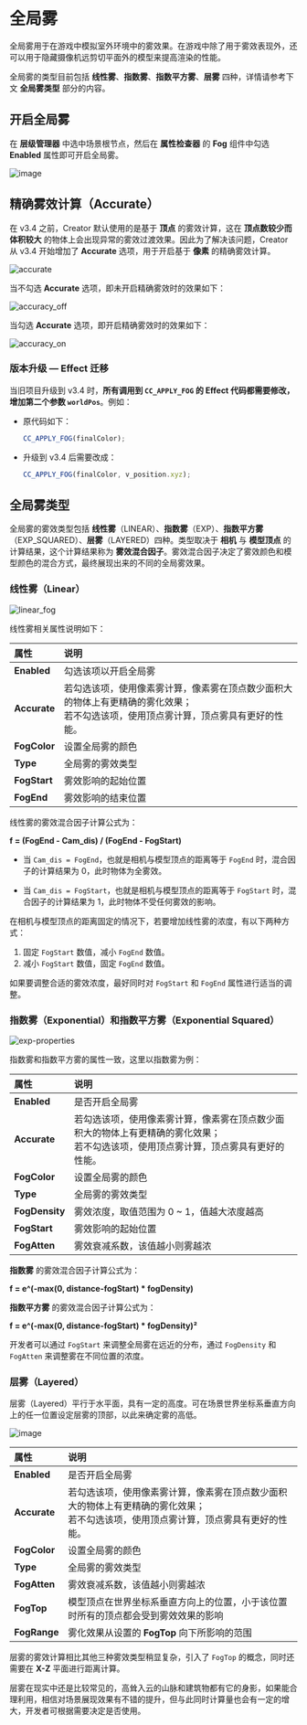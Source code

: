# 全局雾

全局雾用于在游戏中模拟室外环境中的雾效果。在游戏中除了用于雾效表现外，还可以用于隐藏摄像机远剪切平面外的模型来提高渲染的性能。

全局雾的类型目前包括 **线性雾**、**指数雾**、**指数平方雾**、**层雾** 四种，详情请参考下文 **全局雾类型** 部分的内容。

## 开启全局雾

在 **层级管理器** 中选中场景根节点，然后在 **属性检查器** 的 **Fog** 组件中勾选 **Enabled** 属性即可开启全局雾。

![image](./fog/enable-fog.png)

## 精确雾效计算（Accurate）

在 v3.4 之前，Creator 默认使用的是基于 **顶点** 的雾效计算，这在 **顶点数较少而体积较大** 的物体上会出现异常的雾效过渡效果。因此为了解决该问题，Creator 从 v3.4 开始增加了 **Accurate** 选项，用于开启基于 **像素** 的精确雾效计算。

![accurate](./fog/accurate.png)

当不勾选 **Accurate** 选项，即未开启精确雾效时的效果如下：

![accuracy_off](./fog/accuracy_off.png)

当勾选 **Accurate** 选项，即开启精确雾效时的效果如下：

![accuracy_on](./fog/accuracy_on.png)

### 版本升级 — Effect 迁移

当旧项目升级到 v3.4 时，**所有调用到 `CC_APPLY_FOG` 的 Effect 代码都需要修改，增加第二个参数 `worldPos`**。例如：

- 原代码如下：

    ```ts
    CC_APPLY_FOG(finalColor);
    ```

- 升级到 v3.4 后需要改成：

    ```ts
    CC_APPLY_FOG(finalColor, v_position.xyz);
    ```

## 全局雾类型

全局雾的雾效类型包括 **线性雾**（LINEAR）、**指数雾**（EXP）、**指数平方雾**（EXP_SQUARED）、**层雾**（LAYERED）四种。类型取决于 **相机** 与 **模型顶点** 的计算结果，这个计算结果称为 **雾效混合因子**。雾效混合因子决定了雾效颜色和模型颜色的混合方式，最终展现出来的不同的全局雾效果。

### 线性雾（Linear）

![linear_fog](./fog/linear_fog.png)

线性雾相关属性说明如下：

| 属性  | 说明  |
| :--- | :---- |
| **Enabled**  | 勾选该项以开启全局雾   |
| **Accurate** | 若勾选该项，使用像素雾计算，像素雾在顶点数少面积大的物体上有更精确的雾化效果；<br> 若不勾选该项，使用顶点雾计算，顶点雾具有更好的性能。|
| **FogColor** | 设置全局雾的颜色 |
| **Type**     | 全局雾的雾效类型 |
| **FogStart** | 雾效影响的起始位置 |
| **FogEnd**   | 雾效影响的结束位置 |

线性雾的雾效混合因子计算公式为：

**f = (FogEnd - Cam_dis) / (FogEnd - FogStart)**

- 当 `Cam_dis = FogEnd`，也就是相机与模型顶点的距离等于 `FogEnd` 时，混合因子的计算结果为 0，此时物体为全雾效。

- 当 `Cam_dis = FogStart`，也就是相机与模型顶点的距离等于 `FogStart` 时，混合因子的计算结果为 1，此时物体不受任何雾效的影响。

在相机与模型顶点的距离固定的情况下，若要增加线性雾的浓度，有以下两种方式：

1. 固定 `FogStart` 数值，减小 `FogEnd` 数值。
2. 减小 `FogStart` 数值，固定 `FogEnd` 数值。

如果要调整合适的雾效浓度，最好同时对 `FogStart` 和 `FogEnd` 属性进行适当的调整。

### 指数雾（Exponential）和指数平方雾（Exponential Squared）

![exp-properties](./fog/exp-properties.png)

指数雾和指数平方雾的属性一致，这里以指数雾为例：

| 属性 | 说明 |
| :---| :--- |
| **Enabled**    | 是否开启全局雾   |
| **Accurate**   | 若勾选该项，使用像素雾计算，像素雾在顶点数少面积大的物体上有更精确的雾化效果；<br> 若不勾选该项，使用顶点雾计算，顶点雾具有更好的性能。 |
| **FogColor**   | 设置全局雾的颜色 |
| **Type**       | 全局雾的雾效类型 |
| **FogDensity** | 雾效浓度，取值范围为 0 ~ 1，值越大浓度越高 |
| **FogStart**   | 雾效影响的起始位置 |
| **FogAtten**   | 雾效衰减系数，该值越小则雾越浓     |

**指数雾** 的雾效混合因子计算公式为：

**f = e^(-max(0, distance-fogStart) * fogDensity)**

**指数平方雾** 的雾效混合因子计算公式为：

**f = e^(-max(0, distance-fogStart) * fogDensity)²**

开发者可以通过 `FogStart` 来调整全局雾在远近的分布，通过 `FogDensity` 和 `FogAtten` 来调整雾在不同位置的浓度。

### 层雾（Layered）

层雾（Layered）平行于水平面，具有一定的高度。可在场景世界坐标系垂直方向上的任一位置设定层雾的顶部，以此来确定雾的高低。

![image](./fog/layerfog.png)

| 属性 | 说明 |
| :---| :--- |
| **Enabled**    | 是否开启全局雾   |
| **Accurate**   | 若勾选该项，使用像素雾计算，像素雾在顶点数少面积大的物体上有更精确的雾化效果；<br> 若不勾选该项，使用顶点雾计算，顶点雾具有更好的性能。 |
| **FogColor**   | 设置全局雾的颜色 |
| **Type**       | 全局雾的雾效类型 |
| **FogAtten**   | 雾效衰减系数，该值越小则雾越浓     |
| **FogTop**     | 模型顶点在世界坐标系垂直方向上的位置，小于该位置时所有的顶点都会受到雾效效果的影响   |
| **FogRange**   | 雾化效果从设置的 **FogTop** 向下所影响的范围 |

层雾的雾效计算相比其他三种雾效类型稍显复杂，引入了 `FogTop` 的概念，同时还需要在 **X-Z** 平面进行距离计算。

层雾在现实中还是比较常见的，高耸入云的山脉和建筑物都有它的身影，如果能合理利用，相信对场景展现效果有不错的提升，但与此同时计算量也会有一定的增大，开发者可根据需要决定是否使用。
